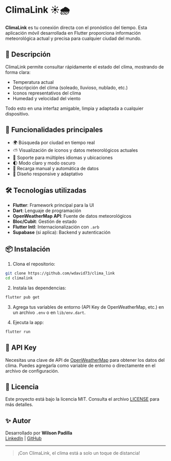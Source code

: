 # ClimaLink ☀️🌧️

**ClimaLink** es tu conexión directa con el pronóstico del tiempo. Esta aplicación móvil desarrollada en Flutter proporciona información meteorológica actual y precisa para cualquier ciudad del mundo.

## 🧭 Descripción

ClimaLink permite consultar rápidamente el estado del clima, mostrando de forma clara:

- Temperatura actual
- Descripción del clima (soleado, lluvioso, nublado, etc.)
- Iconos representativos del clima
- Humedad y velocidad del viento

Todo esto en una interfaz amigable, limpia y adaptada a cualquier dispositivo.

## 🚀 Funcionalidades principales

- 🌍 Búsqueda por ciudad en tiempo real
- ⛅ Visualización de iconos y datos meteorológicos actuales
- 📍 Soporte para múltiples idiomas y ubicaciones
- 🌓 Modo claro y modo oscuro
- 🔄 Recarga manual y automática de datos
- 📱 Diseño responsive y adaptativo

## 🛠️ Tecnologías utilizadas

- **Flutter**: Framework principal para la UI
- **Dart**: Lenguaje de programación
- **OpenWeatherMap API**: Fuente de datos meteorológicos
- **Bloc/Cubit**: Gestión de estado
- **Flutter Intl**: Internacionalización con `.arb`
- **Supabase** (si aplica): Backend y autenticación

## 📦 Instalación

1. Clona el repositorio:

```bash
git clone https://github.com/wdavid73/clima_link
cd climalink
```

2. Instala las dependencias:

```bash
flutter pub get
```

3. Agrega tus variables de entorno (API Key de OpenWeatherMap, etc.) en un archivo `.env` o en `lib/env.dart`.

4. Ejecuta la app:

```bash
flutter run
```

## 🔐 API Key

Necesitas una clave de API de [OpenWeatherMap](https://openweathermap.org/api) para obtener los datos del clima. Puedes agregarla como variable de entorno o directamente en el archivo de configuración.

## 📄 Licencia

Este proyecto está bajo la licencia MIT. Consulta el archivo [LICENSE](LICENSE) para más detalles.

## ✨ Autor

Desarrollado por **Wilson Padilla**  
[LinkedIn](https://www.linkedin.com/in/wpadilla23/) | [GitHub](https://github.com/wdavid73)

---

> ¡Con ClimaLink, el clima está a solo un toque de distancia!
